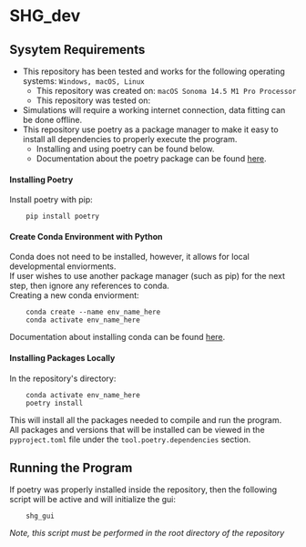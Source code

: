 # SHG_dev
## Sysytem Requirements
- This repository has been tested and works for the following operating systems: `Windows, macOS, Linux`
    - This repository was created on: `macOS Sonoma 14.5 M1 Pro Processor`
    - This repository was tested on: 
- Simulations will require a working internet connection, data fitting can be done offline.
- This repository use poetry as a package manager to make it easy to install all dependencies to properly execute the program. 
    - Installing and using poetry can be found below.
    - Documentation about the poetry package can be found [here](https://www.python-poetry.org).  
#### Installing Poetry  
Install poetry with pip: 
```
    pip install poetry
```
#### Create Conda Environment with Python
Conda does not need to be installed, however, it allows for local developmental enviorments.  
If user wishes to use another package manager (such as pip) for the next step, then ignore any references to conda.  
Creating a new conda enviorment:
```
    conda create --name env_name_here
    conda activate env_name_here
```
Documentation about installing conda can be found [here](https://conda.io/projects/conda/en/latest/user-guide/install/index.html).
#### Installing Packages Locally  
In the repository's directory:
```
    conda activate env_name_here
    poetry install
```
This will install all the packages needed to compile and run the program.  
All packages and versions that will be installed can be viewed in the `pyproject.toml` file under the `tool.poetry.dependencies` section.
## Running the Program  
If poetry was properly installed inside the repository, then the following script will be active and will initialize the gui:
```   
    shg_gui
```
*Note, this script must be performed in the root directory of the repository*
